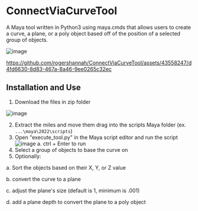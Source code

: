 # ConnectViaCurveTool

A Maya tool written in Python3 using maya.cmds that allows users to create a curve, a plane, or a poly object based off of the position of a selected group of objects.

![image](https://user-images.githubusercontent.com/43558247/166718242-3edb3509-d18f-4446-b971-7ae784e52f5d.png)



https://github.com/rogershannah/ConnectViaCurveTool/assets/43558247/d4fd6630-8d83-467a-8a46-9ee0265c32ec



## Installation and Use
1. Download the files in zip folder

 ![image](https://user-images.githubusercontent.com/43558247/167177306-5ab39e56-b74f-4053-b145-b50ae849affc.png)
 
2. Extract the miles and move them drag into the scripts Maya folder (ex. `...\maya\2022\scripts`)
3. Open "execute_tool.py" in the Maya script editor and run the script ![image](https://user-images.githubusercontent.com/43558247/167178537-72ccf865-25b9-426c-bdac-55db39bf828f.png)
  a. ctrl + Enter to run
4. Select a group of objects to base the curve on
5. Optionally: 

  a. Sort the objects based on their X, Y, or Z value
  
  b. convert the curve to a plane
  
  c. adjust the plane's size (default is 1, minimum is .001)
  
  d. add a plane depth to convert the plane to a poly object
